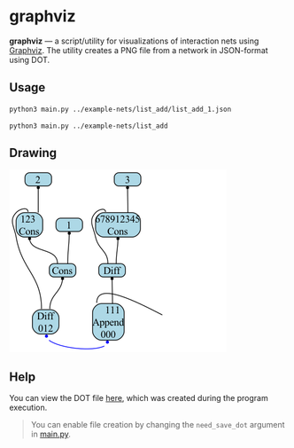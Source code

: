 # graphviz

**graphviz** — a script/utility for visualizations of interaction nets using [Graphviz](https://graphviz.org).
The utility creates a PNG file from a network in JSON-format using DOT.

## Usage

```shell
python3 main.py ../example-nets/list_add/list_add_1.json
```

```shell
python3 main.py ../example-nets/list_add
```

## Drawing

![Adding to the list](./nets-png/list_add_1.png)

## Help

You can view the DOT file [here](./nets-dot/list_add_1.dot), which was created during the program execution.

> You can enable file creation by changing the `need_save_dot` argument in [main.py](./main.py).
